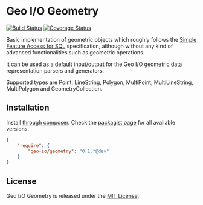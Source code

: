 Geo I/O Geometry
================

[![Build Status](https://travis-ci.org/geo-io/geometry.svg?branch=master)](https://travis-ci.org/geo-io/geometry)
[![Coverage Status](https://img.shields.io/coveralls/geo-io/geometry.svg?style=flat)](https://coveralls.io/r/geo-io/geometry)

Basic implementation of geometric objects which roughly follows the
[Simple Feature Access for SQL](http://www.opengeospatial.org/standards/sfs)
specification, although without any kind of advanced functionalities such as
geometric operations.

It can be used as a default input/output for the Geo I/O geometric data
representation parsers and generators.

Supported types are Point, LineString, Polygon, MultiPoint, MultiLineString,
MultiPolygon and GeometryCollection.

Installation
------------

Install [through composer](http://getcomposer.org). Check the
[packagist page](https://packagist.org/packages/geo-io/geometry) for all
available versions.

```json
{
    "require": {
        "geo-io/geometry": "0.1.*@dev"
    }
}
```

License
-------

Geo I/O Geometry is released under the [MIT License](LICENSE).
